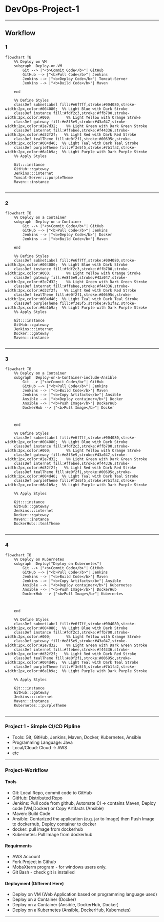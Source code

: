 # DevOps-Project-1
---
## Workflow 

### 1 
```mermaid
flowchart TB
    %% Deploy on VM
    subgraph  Deploy-on-VM
        Git --> |"<b>Commit Code</b>"| GitHub
        GitHub --> |"<b>Pull Code</b>"| Jenkins
        Jenkins --> |"<b>Deploy Code</b>"| Tomcat-Server
        Jenkins --> |"<b>Build Code</b>"| Maven

    end

    %% Define Styles
    classDef subnetLabel fill:#e6f7ff,stroke:#004080,stroke-width:2px,color:#004080;  %% Light Blue with Dark Stroke
    classDef instance fill:#fdf2c3,stroke:#ffb700,stroke-width:2px,color:#000;       %% Light Yellow with Orange Stroke
    classDef gateway fill:#e8f5e9,stroke:#43a047,stroke-width:2px,color:#2e7d32;    %% Light Green with Dark Green Stroke
    classDef internet fill:#ffebee,stroke:#f44336,stroke-width:2px,color:#d32f2f;   %% Light Red with Dark Red Stroke
    classDef tealTheme fill:#e0f2f1,stroke:#00695c,stroke-width:2px,color:#004d40;  %% Light Teal with Dark Teal Stroke
    classDef purpleTheme fill:#f3e5f5,stroke:#7b1fa2,stroke-width:2px,color:#6a1b9a;  %% Light Purple with Dark Purple Stroke
    %% Apply Styles
    
    Git:::instance
    GitHub:::gateway
    Jenkins:::internet
    Tomcat-Server:::purpleTheme
    Maven:::instance


```

---

### 2

```mermaid
flowchart TB
    %% Deploy on a Container 
    subgraph  Deploy-on-a-Container
        Git --> |"<b>Commit Code</b>"| GitHub
        GitHub --> |"<b>Pull Code</b>"| Jenkins
        Jenkins --> |"<b>Deploy Code</b>"| Docker
        Jenkins --> |"<b>Build Code</b>"| Maven

    end

    %% Define Styles
    classDef subnetLabel fill:#e6f7ff,stroke:#004080,stroke-width:2px,color:#004080;  %% Light Blue with Dark Stroke
    classDef instance fill:#fdf2c3,stroke:#ffb700,stroke-width:2px,color:#000;       %% Light Yellow with Orange Stroke
    classDef gateway fill:#e8f5e9,stroke:#43a047,stroke-width:2px,color:#2e7d32;    %% Light Green with Dark Green Stroke
    classDef internet fill:#ffebee,stroke:#f44336,stroke-width:2px,color:#d32f2f;   %% Light Red with Dark Red Stroke
    classDef tealTheme fill:#e0f2f1,stroke:#00695c,stroke-width:2px,color:#004d40;  %% Light Teal with Dark Teal Stroke
    classDef purpleTheme fill:#f3e5f5,stroke:#7b1fa2,stroke-width:2px,color:#6a1b9a;  %% Light Purple with Dark Purple Stroke    
    %% Apply Styles
    
    Git:::instance
    GitHub:::gateway
    Jenkins:::internet
    Docker:::gateway
    Maven:::instance


```

---

### 3

```mermaid
flowchart TB
    %% Deploy on a Container 
    subgraph  Deploy-on-a-Container-include-Ansible
        Git --> |"<b>Commit Code</b>"| GitHub
        GitHub --> |"<b>Pull Code</b>"| Jenkins
        Jenkins --> |"<b>Build Code</b>"| Maven
        Jenkins --> |"<b>Copy Artifacts</b>"| Ansible
        Ansible --> |"<b>Deploy container</b>"| Docker
        Ansible --> |"<b>Push Image</b>"| DockerHub
        DockerHub --> |"<b>Pull Image</b>"| Docker
        
        
  
    end

    %% Define Styles
    classDef subnetLabel fill:#e6f7ff,stroke:#004080,stroke-width:2px,color:#004080;  %% Light Blue with Dark Stroke
    classDef instance fill:#fdf2c3,stroke:#ffb700,stroke-width:2px,color:#000;       %% Light Yellow with Orange Stroke
    classDef gateway fill:#e8f5e9,stroke:#43a047,stroke-width:2px,color:#2e7d32;    %% Light Green with Dark Green Stroke
    classDef internet fill:#ffebee,stroke:#f44336,stroke-width:2px,color:#d32f2f;   %% Light Red with Dark Red Stroke
    classDef tealTheme fill:#e0f2f1,stroke:#00695c,stroke-width:2px,color:#004d40;  %% Light Teal with Dark Teal Stroke
    classDef purpleTheme fill:#f3e5f5,stroke:#7b1fa2,stroke-width:2px,color:#6a1b9a;  %% Light Purple with Dark Purple Stroke

    %% Apply Styles
    
    Git:::instance
    GitHub:::gateway
    Jenkins:::internet
    Docker:::gateway
    Maven:::instance
    DockerHub:::tealTheme


```
---

### 4

```mermaid
flowchart TB
    %% Deploy on Kubernetes 
    subgraph  Deploy["Deploy on Kubernetes"]
        Git --> |"<b>Commit Code</b>"| GitHub
        GitHub --> |"<b>Pull Code</b>"| Jenkins
        Jenkins --> |"<b>Build Code</b>"| Maven
        Jenkins --> |"<b>Copy Artifacts</b>"| Ansible
        Ansible --> |"<b>Deploy container</b>"| Kubernetes
        Ansible --> |"<b>Push Image</b>"| DockerHub
        DockerHub --> |"<b>Pull Image</b>"| Kubernetes
        
        
  
    end

    %% Define Styles
    classDef subnetLabel fill:#e6f7ff,stroke:#004080,stroke-width:2px,color:#004080;  %% Light Blue with Dark Stroke
    classDef instance fill:#fdf2c3,stroke:#ffb700,stroke-width:2px,color:#000;       %% Light Yellow with Orange Stroke
    classDef gateway fill:#e8f5e9,stroke:#43a047,stroke-width:2px,color:#2e7d32;    %% Light Green with Dark Green Stroke
    classDef internet fill:#ffebee,stroke:#f44336,stroke-width:2px,color:#d32f2f;   %% Light Red with Dark Red Stroke
    classDef tealTheme fill:#e0f2f1,stroke:#00695c,stroke-width:2px,color:#004d40;  %% Light Teal with Dark Teal Stroke
    classDef purpleTheme fill:#f3e5f5,stroke:#7b1fa2,stroke-width:2px,color:#6a1b9a;  %% Light Purple with Dark Purple Stroke

    %% Apply Styles
    
    Git:::instance
    GitHub:::gateway
    Jenkins:::internet
    Maven:::instance
    Kubernetes:::purpleTheme


```

---
### Project 1 - Simple CI/CD Pipline 
- Tools: Git, GitHub, Jenkins, Maven, Docker, Kubernetes, Ansible
- Programming Language: Java
- Local/Cloud: Cloud -> AWS
- etc

---

### Project-Workflow 

#### Tools
- Git: Local Repo, commit code to GitHub
- GitHub: Distributed Repo
- Jenkins: Pull code from github, Automate CI -> contains Maven, Deploy code (VM,Docker) or Copy Artifacts (Ansible) 
- Maven: Build Code
- Ansible: Contarized the application (e.g. jar to Image) then Push Image to dockerhub, Deploy container to docker
- docker: pull image from dockerhub
- Kubernetes: Pull Image from dockerhub

#### Requirments 
- AWS Account
- Fork Project in Github
- MobaXterm program - for windows users only.
- Git Bash - check git is installed

#### Deployment (Different Here)
- Deploy on VM (Web Application based on programming language used)
- Deploy on a Container (Docker)
- Deploy on a Container (Ansible, DockerHub, Docker)
- Deploy on a Kubernetes (Ansible, DockerHub, Kubernetes)
---
